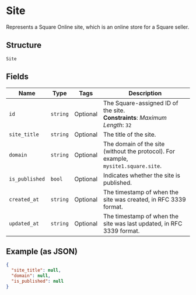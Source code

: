 
# Site

Represents a Square Online site, which is an online store for a Square seller.

## Structure

`Site`

## Fields

| Name | Type | Tags | Description |
|  --- | --- | --- | --- |
| `id` | `string` | Optional | The Square-assigned ID of the site.<br>**Constraints**: *Maximum Length*: `32` |
| `site_title` | `string` | Optional | The title of the site. |
| `domain` | `string` | Optional | The domain of the site (without the protocol). For example, `mysite1.square.site`. |
| `is_published` | `bool` | Optional | Indicates whether the site is published. |
| `created_at` | `string` | Optional | The timestamp of when the site was created, in RFC 3339 format. |
| `updated_at` | `string` | Optional | The timestamp of when the site was last updated, in RFC 3339 format. |

## Example (as JSON)

```json
{
  "site_title": null,
  "domain": null,
  "is_published": null
}
```

